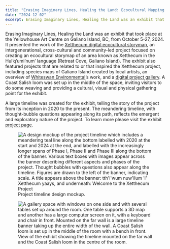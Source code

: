 ```yaml
---
title: "Erasing Imaginary Lines, Healing the Land: Ecocultural Mapping in the Salish Sea and Beyond"
date: "2024-12-02"
excerpt: Erasing Imaginary Lines, Healing the Land was an exhibit that took place at the Yellowhouse Art Centre on Galiano Island, BC, from October 5-27, 2024.
---
```


Erasing Imaginary Lines, Healing the Land was an exhibit that took place at the Yellowhouse Art Centre on Galiano
Island, BC, from October 5-27, 2024. It presented the work of the
[Xetthecum digital ecocultural storymap](https://imerss.github.io/xetthecum-storymap-story/Xetthecum-Storymap-Reknitted.html),
an intergenerational, cross-cultural and community-led project focused on creating an ecocultural storymap of an area
known as Xetthecum in the Hul’q’umi’num’ language (Retreat Cove, Galiano Island). The exhibit also featured projects
that are related to or that inspired the Xetthecum project, including species maps of Galiano Island created by local
artists, an overview of [Whiteswan Environmental](https://www.whiteswanenvironmental.org/)’s work, and a
[digital project gallery](https://imerss.github.io/xetthecum-storymap/files/inspiring_projects.html). A Coast Salish
loom was set up in the middle of the space, inviting visitors to do some weaving and providing a cultural, visual and
physical gathering point for the exhibit.

A large timeline was created for the exhibit, telling the story of the project from its inception in 2020 to the
present. The meandering timeline, with thought-bubble questions appearing along its path, reflects the emergent and
exploratory nature of the project. To learn more please visit the exhibit
[project page](/erasing-imaginary-lines-healing-the-land-digital-ecocultural-mapping-in-the-salish-sea-and-beyond/).

<figure>
<img src="/news/images/erasing-imaginary-lines-healing-the-land-project-timeline.png"
    alt="A design mockup of the project timeline which includes a meandering teal line along the bottom labelled with
    2020 at the start and 2024 at the end, and labelled with the increasingly longer spans of Phase I, Phase II and
    Phase III along the bottom of the banner. Various text boxes with images appear across the banner describing
    different aspects and phases of the project. Thought bubbles with questions also appear along the timeline.  Figures
    are drawn to the left of the banner, indicating scale. A title appears above the banner: tth'i'wum nuw'ilum 'i'
    Xetthecum yaays, and underneath: Welcome to the Xetthecum Project">
<figcaption>
    Project timeline design mockup.
</figcaption>
</figure>

<figure>
<img src="/projects/images/erasing-imaginary-lines-healing-the-land/set-up.png"
    alt="A gallery space with windows on one side and with several tables set up around the room. One table supports a
    3D map and another has a large computer screen on it, with a keyboard and chair in front. Mounted on the far wall is
    a large timeline banner taking up the entire width of the wall. A Coast Salish loom is set up in the middle of the
    room with a bench in front.">
<figcaption>
    View of the exhibit showing the timeline mounted on the far wall and the Coast Salish loom in the centre of the room.
</figcaption>
</figure>
